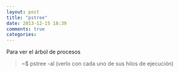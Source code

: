 ```yaml
---
layout: post
title: "pstree"
date: 2013-12-15 18:39
comments: true
categories: 
---
```

Para ver el árbol de procesos

>~$ pstree -al   (verlo con cada uno de sus hilos de ejecución)

